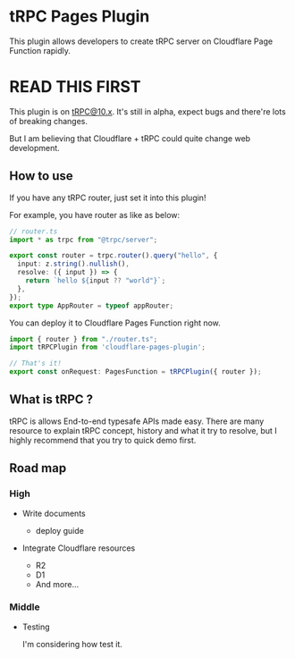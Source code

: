 # tRPC Pages Plugin

This plugin allows developers to create tRPC server on Cloudflare Page Function rapidly.

# READ THIS FIRST

This plugin is on tRPC@10.x. It's still in alpha, expect bugs and there're lots of breaking changes.

But I am believing that Cloudflare + tRPC could quite change web development.

## How to use

If you have any tRPC router, just set it into this plugin!

For example, you have router as like as below:

```ts
// router.ts
import * as trpc from "@trpc/server";

export const router = trpc.router().query("hello", {
  input: z.string().nullish(),
  resolve: ({ input }) => {
    return `hello ${input ?? "world"}`;
  },
});
export type AppRouter = typeof appRouter;
```

You can deploy it to Cloudflare Pages Function right now.

```ts
import { router } from "./router.ts";
import tRPCPlugin from 'cloudflare-pages-plugin';

// That's it!
export const onRequest: PagesFunction = tRPCPlugin({ router });
```

## What is tRPC ?

tRPC is allows End-to-end typesafe APIs made easy. There are many resource to explain tRPC concept, history and what it try to resolve, but I highly recommend that you try to quick demo first.

## Road map

### High

- Write documents

    - deploy guide

- Integrate Cloudflare resources

    - R2
    - D1
    - And more...

### Middle

- Testing

  I'm considering how test it.
